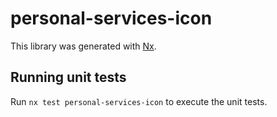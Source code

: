 # personal-services-icon

This library was generated with [Nx](https://nx.dev).

## Running unit tests

Run `nx test personal-services-icon` to execute the unit tests.
